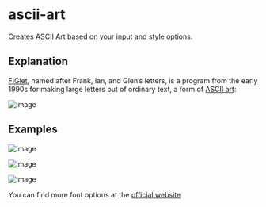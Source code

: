 # ascii-art
Creates ASCII Art based on your input and style options.

## Explanation
[FIGlet](https://en.wikipedia.org/wiki/FIGlet), named after Frank, Ian, and Glen’s letters, is a program from the early 1990s for making large letters out of ordinary text, a form of [ASCII art](https://en.wikipedia.org/wiki/ASCII_art):

![image](https://github.com/Aeziren/ascii-art/assets/123553708/8206760e-0893-4c80-b4df-df896d13d8b4)

## Examples
![image](https://github.com/Aeziren/ascii-art/assets/123553708/03f88014-796d-4dee-92e3-dce14f28e33d)

![image](https://github.com/Aeziren/ascii-art/assets/123553708/7044e1fb-3e39-4233-a576-0a89e43046c0)

![image](https://github.com/Aeziren/ascii-art/assets/123553708/9b8eab40-e3da-40a9-944b-3be6f92116a6)




You can find more font options at the [official website](http://www.figlet.org/examples.html)
